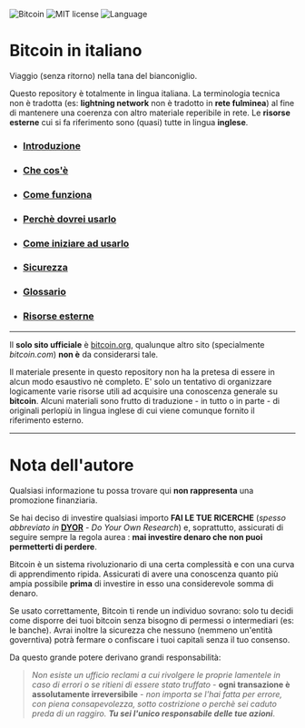 ![Bitcoin](https://img.shields.io/badge/bitcoin-btc-orange) ![MIT license](https://img.shields.io/badge/license-MIT-blue) ![Language](https://img.shields.io/badge/language-ITA-green)

# Bitcoin in italiano
Viaggio (senza ritorno) nella tana del bianconiglio.

Questo repository è totalmente in lingua italiana. La terminologia tecnica non è tradotta (es: __lightning network__ non è tradotto in __rete fulminea__) al fine di mantenere una coerenza con altro materiale reperibile in rete. Le __risorse esterne__ cui si fa riferimento sono (quasi) tutte in lingua __inglese__. 

* ### [Introduzione](intro.md "Sul concetto di denaro e sulle sue proprietà")
* ### [Che cos'è](cosa.md "La preistoria, la storia e le evoluzioni del protocollo Bitcoin.")
* ### [Come funziona](come.md "Gli elementi che concorrono al funzionamento del network globale.")
* ### [Perchè dovrei usarlo](perche.md "Le ragioni alla base della sua adozione.") 
* ### [Come iniziare ad usarlo](uso.md "Portafogli digitali e lightning network.")
* ### [Sicurezza](sicurezza.md "Accorgimenti per un utilizzo sicuro e privato.")
* ### [Glossario](glossario.md "Una raccolta di termini che troverete durante la lettura.")
* ### [Risorse esterne](esterne.md "Bibliografia e riferimenti a risorse esterne.")

***
Il __solo sito ufficiale__ è [bitcoin.org](https://bitcoin.org/it/), qualunque altro sito (specialmente _bitcoin.com_) __non è__ da considerarsi tale. 

Il materiale presente in questo repository non ha la pretesa di essere in alcun modo esaustivo nè completo. E' solo un tentativo di organizzare logicamente varie risorse utili ad acquisire una conoscenza generale su __bitcoin__. Alcuni materiali sono frutto di traduzione - in tutto o in parte - di originali perlopiù in lingua inglese di cui viene comunque fornito il riferimento esterno. 
***

# Nota dell'autore
Qualsiasi informazione tu possa trovare qui __non rappresenta__ una promozione finanziaria.

Se hai deciso di investire qualsiasi importo __FAI LE TUE RICERCHE__ (_spesso abbreviato in_ [__DYOR__](glossario.md#dyor) - _Do Your Own Research_) e, soprattutto, assicurati di seguire sempre la regola aurea : __mai investire denaro che non puoi permetterti di perdere__.

Bitcoin è un sistema rivoluzionario di una certa complessità e con una curva di apprendimento ripida. Assicurati di avere una conoscenza quanto più ampia possibile __prima__ di investire in esso una considerevole somma di denaro.

Se usato correttamente, Bitcoin ti rende un individuo sovrano: solo tu decidi come disporre dei tuoi bitcoin senza bisogno di permessi o intermediari (es: le banche). Avrai inoltre la sicurezza che nessuno (nemmeno un'entità governtiva) potrà fermare o confiscare i tuoi capitali senza il tuo consenso.

Da questo grande potere derivano grandi responsabilità:
>_Non esiste un ufficio reclami a cui rivolgere le proprie lamentele in caso di errori o se ritieni di essere stato truffato_ - __ogni transazione è assolutamente irreversibile__ - _non importa se l'hai fatta per errore, con piena consapevolezza, sotto costrizione o perchè sei caduto preda di un raggiro. __Tu sei l'unico responsabile delle tue azioni___.

